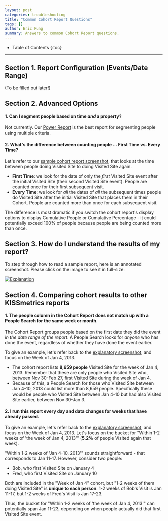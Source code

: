 ```yaml
---
layout: post
categories: troubleshooting
title: "Common Cohort Report Questions"
tags: []
author: Eric Fung
summary: Answers to common Cohort Report questions.
---
```

* Table of Contents
{:toc}

* * *

<a name="section-1"></a>
## Section 1. Report Configuration (Events/Date Range)

(To be filled out later!)

<a name="section-2"></a>
## Section 2. Advanced Options

#### 1. Can I segment people based on time ***and*** a property?

Not currently. Our [Power Report][power] is the best report for segmenting people using multiple criteria.

#### 2. What's the difference between counting people ... First Time vs. Every Time?

Let's refer to our [sample cohort report screenshot][explanation], that looks at the time between people doing Visited Site to doing Visited Site again.

* **First Time**: we look for the date of only the *first* Visited Site event after the initial Visited Site (their second Visited Site event). People are counted once for their first subsequent visit.
* **Every Time**: we look for *all* the dates of *all* the subsequent times people do Visited Site after the initial Visited Site that places them in their Cohort. People are counted more than once for each subsequent visit.

The difference is most dramatic if you switch the cohort report's display options to display Cumulative People or Cumulative Percentage - it could potentially exceed 100% of people because people are being counted more than once.

<a name="section-3"></a>
## Section 3. How do I understand the results of my report?

To step through how to read a sample report, here is an annotated screenshot. Please click on the image to see it in full-size:

[![Explanation][explanation]][explanation]

<a name="section-4"></a>
## Section 4. Comparing cohort results to other KISSmetrics reports

#### 1. The people column in the Cohort Report does not match up with a People Search for the same week or month.

The Cohort Report groups people based on the first date they did the event *in the date range of the report*. A People Search looks for *anyone* who has done the event, regardless of whether they have done the event earlier.

To give an example, let's refer back to the [explanatory screenshot][explanation], and focus on the Week of Jan 4, 2013.

* The cohort report lists **8,659 people** Visited Site for the week of Jan 4, 2013. Remember that these are only people who Visited Site who, between Nov 30-Feb 27, first Visited Site during the week of Jan 4.
* Because of this, a People Search for those who Visited Site between Jan 4-10, 2013 could list more than 8,659 people. Specifically these would be people who Visited Site between Jan 4-10 but had also Visited Site earlier, between Nov 30-Jan 3.

#### 2. I run this report every day and data changes for weeks that have already passed.

To give an example, let's refer back to the [explanatory screenshot][explanation], and focus on the Week of Jan 4, 2013. Let's focus on the bucket for "Within 1-2 weeks of 'the week of Jan 4, 2013'" (**5.2%** of people Visited again that week).

"Within 1-2 weeks of 'Jan 4-10, 2013'" sounds straightforward - that corresponds to Jan 11-17. However, consider two people:

* Bob, who first Visited Site on January 4
* Fred, who first Visited Site on January 10

Both are included in the "Week of Jan 4" cohort, but "1-2 weeks of them doing Visited Site" is **unique to each person**. 1-2 weeks of Bob's Visit is Jan 11-17, but 1-2 weeks of Fred's Visit is Jan 17-23.

Thus, the bucket for "Within 1-2 weeks of 'the week of Jan 4, 2013'" can potentially span Jan 11-23, depending on when people actually did that first Visited Site event.

[explanation]: http://f.cl.ly/items/2l18292C1k1y240B112C/cohort-explanation.png
[power]: /tools/power-report